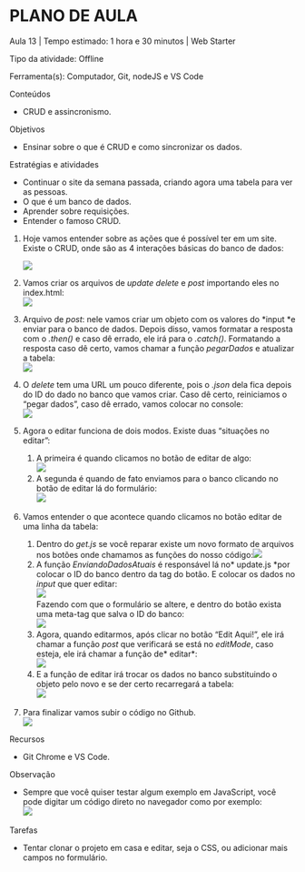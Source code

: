 # __PLANO DE AULA__

Aula 13 | Tempo estimado: 1 hora e 30 minutos | Web Starter

Tipo da atividade: Offline

Ferramenta\(s\): Computador, Git, nodeJS e VS Code

Conteúdos

- CRUD e assincronismo\.

Objetivos

- Ensinar sobre o que é CRUD e como sincronizar os dados\.

Estratégias e atividades

- Continuar o site da semana passada, criando agora uma tabela para ver as pessoas\.
- O que é um banco de dados\.
- Aprender sobre requisições\.
- Entender o famoso CRUD\.

1. Hoje vamos entender sobre as ações que é possível ter em um site\. Existe o CRUD, onde são as 4 interações básicas do banco de dados:

	![](https://raw.githubusercontent.com/YanBarbosaLouzada/docx-to-md/master/imagens/img_1758130601463713600.png)

1. Vamos criar os arquivos de *update delete* e *post* importando eles no index\.html:  
![](https://raw.githubusercontent.com/YanBarbosaLouzada/docx-to-md/master/imagens/img_1758130601465716200.png)
2. Arquivo de *post*: nele vamos criar um objeto com os valores do *input *e enviar para o banco de dados\. Depois disso, vamos formatar a resposta com o *\.then\(\)*  e caso dê errado, ele irá para o *\.catch\(\)*\. Formatando a resposta caso dê certo, vamos chamar a função *pegarDados* e atualizar a tabela:  
![](https://raw.githubusercontent.com/YanBarbosaLouzada/docx-to-md/master/imagens/img_1758130601467714700.png)
3. O *delete* tem uma URL um pouco diferente, pois o *\.json* dela fica depois do ID do dado no banco que vamos criar\. Caso dê certo, reiniciamos o “pegar dados”, caso dê errado, vamos colocar no console:  
![](https://raw.githubusercontent.com/YanBarbosaLouzada/docx-to-md/master/imagens/img_1758130601469715900.png)  

4. Agora o editar funciona de dois modos\. Existe duas “situações no editar”:
	1. A primeira é quando clicamos no botão de editar de algo:  
![](https://raw.githubusercontent.com/YanBarbosaLouzada/docx-to-md/master/imagens/img_1758130601470715400.png)
	2. A segunda é quando de fato enviamos para o banco clicando no botão de editar lá do formulário:  
![](https://raw.githubusercontent.com/YanBarbosaLouzada/docx-to-md/master/imagens/img_1758130601472715900.png)
5. Vamos entender o que acontece quando clicamos no botão editar de uma linha da tabela:
	1. Dentro do *get\.js* se você reparar existe um novo formato de arquivos nos botões onde chamamos as funções do nosso código:![](https://raw.githubusercontent.com/YanBarbosaLouzada/docx-to-md/master/imagens/img_1758130601473716100.png)
	2. A função *EnviandoDadosAtuais* é responsável lá no* update\.js *por colocar o ID do banco dentro da tag do botão\. E colocar os dados no *input* que quer editar:   
![](https://raw.githubusercontent.com/YanBarbosaLouzada/docx-to-md/master/imagens/img_1758130601474715800.png)  
Fazendo com que o formulário se altere, e dentro do botão exista uma meta\-tag que salva o ID do banco:  
![](https://raw.githubusercontent.com/YanBarbosaLouzada/docx-to-md/master/imagens/img_1758130601476716000.png)
	3. Agora, quando editarmos, após clicar no botão “Edit Aqui\!”, ele irá chamar a função *post* que verificará se está no *editMode*, caso esteja, ele irá chamar a função de* editar*:  
![](https://raw.githubusercontent.com/YanBarbosaLouzada/docx-to-md/master/imagens/img_1758130601478717000.png)
	4. E a função de editar irá trocar os dados no banco substituindo o objeto pelo novo e se der certo recarregará a tabela:  
![](https://raw.githubusercontent.com/YanBarbosaLouzada/docx-to-md/master/imagens/img_1758130601479715900.png)  

6. Para finalizar vamos subir o código no Github\.  
![](https://raw.githubusercontent.com/YanBarbosaLouzada/docx-to-md/master/imagens/img_1758130601481716900.png)	

Recursos

- Git Chrome e VS Code\.

Observação

- Sempre que você quiser testar algum exemplo em JavaScript, você pode digitar um código direto no navegador como por exemplo:  
![](https://raw.githubusercontent.com/YanBarbosaLouzada/docx-to-md/master/imagens/img_1758130601483714700.png)

Tarefas

- Tentar clonar o projeto em casa e editar, seja o CSS, ou adicionar mais campos no formulário\.

